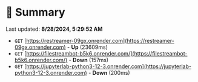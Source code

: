 # 📖 Summary
Last updated: **8/28/2024, 5:29:52 AM**

- `GET` [https://restreamer-09gx.onrender.com](https://restreamer-09gx.onrender.com) - **Up** (23609ms)
- `GET` [https://filestreambot-b5k6.onrender.com/](https://filestreambot-b5k6.onrender.com/) - **Down** (157ms)
- `GET` [https://jupyterlab-python3-12-3.onrender.com](https://jupyterlab-python3-12-3.onrender.com) - **Down** (200ms)
